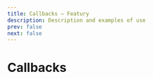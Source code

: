 ```yaml
---
title: Callbacks — Featury
description: Description and examples of use
prev: false
next: false
---
```


# Callbacks
